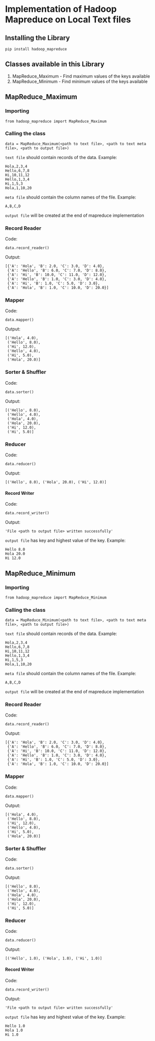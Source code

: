 # Implementation of Hadoop Mapreduce on Local Text files

## Installing the Library
```
pip install hadoop_mapreduce
```

## Classes available in this Library
1. MapReduce_Maximum - Find maximum values of the keys available
2. MapReduce_Minimum - Find minimum values of the keys available

## MapReduce_Maximum
### Importing
```
from hadoop_mapreduce import MapReduce_Maximum
```
### Calling the class
```
data = MapReduce_Maximum(<path to text file>, <path to text meta file>, <path to output file>)
```
`text file` should contain records of the data. Example:
```
Hola,2,3,4
Hello,6,7,8
Hi,10,11,12
Hello,1,3,4
Hi,1,5,3
Hola,1,10,20
```
`meta file` should contain the column names of the file. Example:
```
A,B,C,D
```
`output file` will be created at the end of mapreduce implementation
### Record Reader
Code:
```
data.record_reader()
```
Output:
```
[{'A': 'Hola', 'B': 2.0, 'C': 3.0, 'D': 4.0},
 {'A': 'Hello', 'B': 6.0, 'C': 7.0, 'D': 8.0},
 {'A': 'Hi', 'B': 10.0, 'C': 11.0, 'D': 12.0},
 {'A': 'Hello', 'B': 1.0, 'C': 3.0, 'D': 4.0},
 {'A': 'Hi', 'B': 1.0, 'C': 5.0, 'D': 3.0},
 {'A': 'Hola', 'B': 1.0, 'C': 10.0, 'D': 20.0}]
```
### Mapper
Code:
```
data.mapper()
```
Output:
```
[('Hola', 4.0),
 ('Hello', 8.0),
 ('Hi', 12.0),
 ('Hello', 4.0),
 ('Hi', 5.0),
 ('Hola', 20.0)]
```
### Sorter & Shuffler
Code:
```
data.sorter()
```
Output:
```
[('Hello', 8.0),
 ('Hello', 4.0),
 ('Hola', 4.0),
 ('Hola', 20.0),
 ('Hi', 12.0),
 ('Hi', 5.0)]
```
### Reducer
Code:
```
data.reducer()
```
Output:
```
[('Hello', 8.0), ('Hola', 20.0), ('Hi', 12.0)]
```
#### Record Writer
Code:
```
data.record_writer()
```
Output:
```
'File <path to output file> written successfully'
```
`output file` has key and highest value of the key. Example:
```
Hello 8.0
Hola 20.0
Hi 12.0
```

## MapReduce_Minimum
### Importing
```
from hadoop_mapreduce import MapReduce_Minimum
```
### Calling the class
```
data = MapReduce_Minimum(<path to text file>, <path to text meta file>, <path to output file>)
```
`text file` should contain records of the data. Example:
```
Hola,2,3,4
Hello,6,7,8
Hi,10,11,12
Hello,1,3,4
Hi,1,5,3
Hola,1,10,20
```
`meta file` should contain the column names of the file. Example:
```
A,B,C,D
```
`output file` will be created at the end of mapreduce implementation
### Record Reader
Code:
```
data.record_reader()
```
Output:
```
[{'A': 'Hola', 'B': 2.0, 'C': 3.0, 'D': 4.0},
 {'A': 'Hello', 'B': 6.0, 'C': 7.0, 'D': 8.0},
 {'A': 'Hi', 'B': 10.0, 'C': 11.0, 'D': 12.0},
 {'A': 'Hello', 'B': 1.0, 'C': 3.0, 'D': 4.0},
 {'A': 'Hi', 'B': 1.0, 'C': 5.0, 'D': 3.0},
 {'A': 'Hola', 'B': 1.0, 'C': 10.0, 'D': 20.0}]
```
### Mapper
Code:
```
data.mapper()
```
Output:
```
[('Hola', 4.0),
 ('Hello', 8.0),
 ('Hi', 12.0),
 ('Hello', 4.0),
 ('Hi', 5.0),
 ('Hola', 20.0)]
```
### Sorter & Shuffler
Code:
```
data.sorter()
```
Output:
```
[('Hello', 8.0),
 ('Hello', 4.0),
 ('Hola', 4.0),
 ('Hola', 20.0),
 ('Hi', 12.0),
 ('Hi', 5.0)]
```
### Reducer
Code:
```
data.reducer()
```
Output:
```
[('Hello', 1.0), ('Hola', 1.0), ('Hi', 1.0)]

```
#### Record Writer
Code:
```
data.record_writer()
```
Output:
```
'File <path to output file> written successfully'
```
`output file` has key and highest value of the key. Example:
```
Hello 1.0
Hola 1.0
Hi 1.0
```
